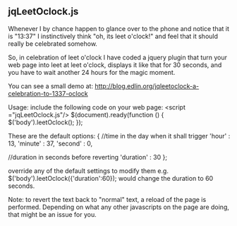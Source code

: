 jqLeetOclock.js
---------------

Whenever I by chance happen to glance over to the phone and notice that it is
"13:37" I instinctively think
"oh, its leet o'clock!" and feel that it should really be celebrated somehow.

So, in celebration of leet o'clock I have coded a jquery plugin that
turn your web page into leet at leet o'clock,
displays it like that for 30 seconds,
and you have to wait another 24 hours for the magic moment.

You can see a small demo at:
<a href="http://blog.edlin.org/jqleetoclock-a-celebration-to-1337-oclock">http://blog.edlin.org/jqleetoclock-a-celebration-to-1337-oclock</a>

Usage: include the following code on your web page:
&lt;script ="jqLeetOclock.js"/&gt;
$(document).ready(function () {
  $('body').leetOclock();
});

These are the default options:
{
  //time in the day when it shall trigger
  'hour'	: 13,
  'minute' : 37,
  'second' : 0,

  //duration in seconds before reverting
  'duration' : 30
};

override any of the default settings to modify them
e.g.
$('body').leetOclock({'duration':60});
would change the duration to 60 seconds.

Note:
to revert the text back to "normal" text,
a reload of the page is performed.
Depending on what any other javascripts on the page are doing,
that might be an issue for you.
